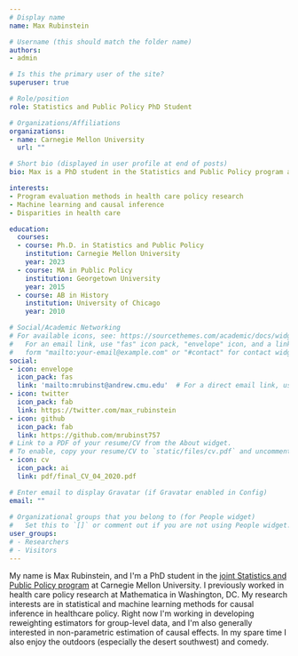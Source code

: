 ```yaml
---
# Display name
name: Max Rubinstein

# Username (this should match the folder name)
authors:
- admin

# Is this the primary user of the site?
superuser: true

# Role/position
role: Statistics and Public Policy PhD Student

# Organizations/Affiliations
organizations:
- name: Carnegie Mellon University 
  url: ""

# Short bio (displayed in user profile at end of posts)
bio: Max is a PhD student in the Statistics and Public Policy program at Carnegie Mellon University. 

interests:
- Program evaluation methods in health care policy research
- Machine learning and causal inference 
- Disparities in health care 

education:
  courses:
  - course: Ph.D. in Statistics and Public Policy
    institution: Carnegie Mellon University
    year: 2023 
  - course: MA in Public Policy
    institution: Georgetown University
    year: 2015
  - course: AB in History
    institution: University of Chicago
    year: 2010

# Social/Academic Networking
# For available icons, see: https://sourcethemes.com/academic/docs/widgets/#icons
#   For an email link, use "fas" icon pack, "envelope" icon, and a link in the
#   form "mailto:your-email@example.com" or "#contact" for contact widget.
social:
- icon: envelope
  icon_pack: fas
  link: 'mailto:mrubinst@andrew.cmu.edu'  # For a direct email link, use "mailto:test@example.org".
- icon: twitter
  icon_pack: fab
  link: https://twitter.com/max_rubinstein
- icon: github
  icon_pack: fab
  link: https://github.com/mrubinst757
# Link to a PDF of your resume/CV from the About widget.
# To enable, copy your resume/CV to `static/files/cv.pdf` and uncomment the lines below.  
- icon: cv
  icon_pack: ai
  link: pdf/final_CV_04_2020.pdf

# Enter email to display Gravatar (if Gravatar enabled in Config)
email: ""
  
# Organizational groups that you belong to (for People widget)
#   Set this to `[]` or comment out if you are not using People widget.  
user_groups: 
# - Researchers
# - Visitors
---
```


My name is Max Rubinstein, and I'm a PhD student in the [joint Statistics and Public Policy program](http://www.stat.cmu.edu/phd/statheinz) at Carnegie Mellon University. I previously worked in health care policy research at Mathematica in Washington, DC. My research interests are in statistical and machine learning methods for causal inference in healthcare policy. Right now I'm working in developing reweighting estimators for group-level data, and I'm also generally interested in non-parametric estimation of causal effects. In my spare time I also enjoy the outdoors (especially the desert southwest) and comedy.

